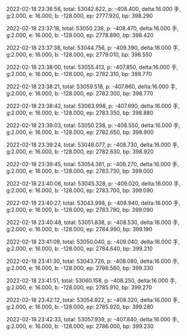 2022-02-18 23:36:56, total: 53042.622, p: -408.400, delta:16.000 手, g:2.000, e: 16.000, b: -128.000, ep: 2777.920, bp: 398.290

2022-02-18 23:37:18, total: 53050.238, p: -408.470, delta:16.000 手, g:2.000, e: 16.000, b: -128.000, ep: 2778.890, bp: 398.420

2022-02-18 23:37:38, total: 53044.756, p: -409.390, delta:16.000 手, g:2.000, e: 16.000, b: -128.000, ep: 2779.010, bp: 398.550

2022-02-18 23:38:00, total: 53055.413, p: -407.850, delta:16.000 手, g:2.000, e: 16.000, b: -128.000, ep: 2782.310, bp: 398.770

2022-02-18 23:38:21, total: 53059.518, p: -407.860, delta:16.000 手, g:2.000, e: 16.000, b: -128.000, ep: 2782.300, bp: 398.770

2022-02-18 23:38:42, total: 53063.998, p: -407.690, delta:16.000 手, g:2.000, e: 16.000, b: -128.000, ep: 2783.350, bp: 398.880

2022-02-18 23:39:03, total: 53050.238, p: -408.550, delta:16.000 手, g:2.000, e: 16.000, b: -128.000, ep: 2782.650, bp: 398.900

2022-02-18 23:39:24, total: 53048.077, p: -408.730, delta:16.000 手, g:2.000, e: 16.000, b: -128.000, ep: 2782.630, bp: 398.920

2022-02-18 23:39:45, total: 53054.361, p: -408.270, delta:16.000 手, g:2.000, e: 16.000, b: -128.000, ep: 2783.730, bp: 399.000

2022-02-18 23:40:06, total: 53045.328, p: -409.020, delta:16.000 手, g:2.000, e: 16.000, b: -128.000, ep: 2783.700, bp: 399.090

2022-02-18 23:40:27, total: 53043.998, p: -408.940, delta:16.000 手, g:2.000, e: 16.000, b: -128.000, ep: 2783.780, bp: 399.090

2022-02-18 23:40:48, total: 53051.838, p: -408.530, delta:16.000 手, g:2.000, e: 16.000, b: -128.000, ep: 2784.990, bp: 399.190

2022-02-18 23:41:09, total: 53050.040, p: -409.040, delta:16.000 手, g:2.000, e: 16.000, b: -128.000, ep: 2784.640, bp: 399.210

2022-02-18 23:41:30, total: 53043.726, p: -408.080, delta:16.000 手, g:2.000, e: 16.000, b: -128.000, ep: 2786.560, bp: 399.330

2022-02-18 23:41:51, total: 53060.158, p: -408.250, delta:16.000 手, g:2.000, e: 16.000, b: -128.000, ep: 2785.910, bp: 399.270

2022-02-18 23:42:12, total: 53054.922, p: -408.320, delta:16.000 手, g:2.000, e: 16.000, b: -128.000, ep: 2785.920, bp: 399.280

2022-02-18 23:42:33, total: 53057.939, p: -407.840, delta:16.000 手, g:2.000, e: 16.000, b: -128.000, ep: 2786.000, bp: 399.230